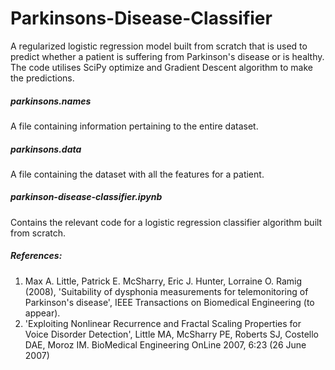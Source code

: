 # Parkinsons-Disease-Classifier
A regularized logistic regression model built from scratch that is used to predict whether a patient is suffering from Parkinson's disease or is healthy. The code utilises SciPy optimize and Gradient Descent algorithm to make the predictions.

##### parkinsons.names
A file containing information pertaining to the entire dataset.

##### parkinsons.data
A file containing the dataset with all the features for a patient.

##### parkinson-disease-classifier.ipynb
Contains the relevant code for a logistic regression classifier algorithm built from scratch.

##### References:
1. Max A. Little, Patrick E. McSharry, Eric J. Hunter, Lorraine O. Ramig (2008), 'Suitability of dysphonia measurements for telemonitoring of Parkinson's disease', IEEE Transactions on Biomedical Engineering (to appear).
2. 'Exploiting Nonlinear Recurrence and Fractal Scaling Properties for Voice Disorder Detection', Little MA, McSharry PE, Roberts SJ, Costello DAE, Moroz IM. BioMedical Engineering OnLine 2007, 6:23 (26 June 2007)



